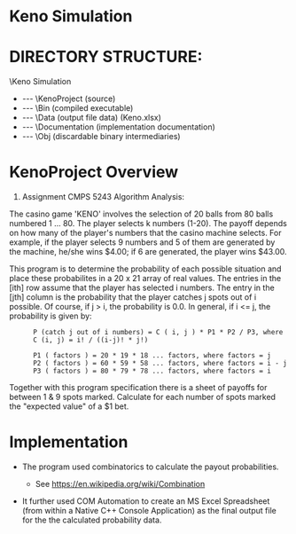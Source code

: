 
# Keno Simulation

DIRECTORY STRUCTURE:
======================================================================
\Keno Simulation  
+ --- \KenoProject  (source)  
+ --- \Bin              (compiled executable)  
+ --- \Data             (output file data)  (Keno.xlsx)
+ --- \Documentation    (implementation documentation)
+ --- \Obj              (discardable binary intermediaries)

KenoProject Overview
========================================================================

1.  Assignment CMPS 5243 Algorithm Analysis:
 
  The casino game 'KENO' involves the selection of 20 balls from 80 balls numbered 
  1 ... 80. The player selects k numbers (1-20).  The payoff depends on how many 
  of the player's numbers that the casino machine selects.  For example, if the 
  player selects 9 numbers and 5 of them are generated by the machine, he/she wins 
  $4.00; if 6 are generated, the player wins $43.00.

  This program is to determine the probability of each possible situation and place 
  these probabilites in a 20 x 21 array of real values.  The entries in the [ith] 
  row assume that the player has selected i numbers.  The entry in the [jth] column 
  is the probability that the player catches j spots out of i possible.  Of course, 
  if j > i, the probability is 0.0.  In general, if i <= j, the probability is given 
  by:

```<language>
      P (catch j out of i numbers) = C ( i, j ) * P1 * P2 / P3, where
      C (i, j) = i! / ((i-j)! * j!)

      P1 ( factors ) = 20 * 19 * 18 ... factors, where factors = j
      P2 ( factors ) = 60 * 59 * 58 ... factors, where factors = i - j
      P3 ( factors ) = 80 * 79 * 78 ... factors, where factors = i
```

  Together with this program specification there is a sheet of payoffs for between 1 & 9
  spots marked.  Calculate for each number of spots marked the "expected value" of a $1
  bet.

  Implementation
===============================================================================

* The program used combinatorics to calculate the payout probabilities.
  - See https://en.wikipedia.org/wiki/Combination

* It further used COM Automation to create an MS Excel Spreadsheet (from within a Native C++
  Console Application) as the final output file for the the calculated probability data.

